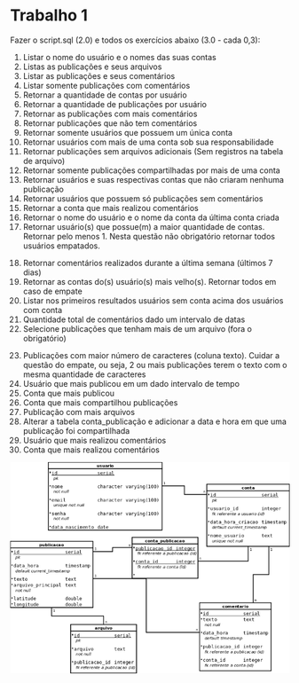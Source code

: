 # Trabalho 1

Fazer o script.sql (2.0) e todos os exercícios abaixo (3.0 - cada 0,3):

1) Listar o nome do usuário e o nomes das suas contas
2) Listas as publicações e seus arquivos
3) Listar as publicações e seus comentários
4) Listar somente publicações com comentários
5) Retornar a quantidade de contas por usuário
6) Retornar a quantidade de publicações por usuário
7) Retornar as publicações com mais comentários
8) Retornar publicações que não tem comentários
9) Retornar somente usuários que possuem um única conta
10) Retornar usuários com mais de uma conta sob sua responsabilidade
11) Retornar publicações sem arquivos adicionais (Sem registros na tabela de arquivo)
12) Retornar somente publicações compartilhadas por mais de uma conta
13) Retornar usuários e suas respectivas contas que não criaram nenhuma publicação
14) Retornar usuários que possuem só publicações sem comentários
15) Retornar a conta que mais realizou comentários
16) Retornar o nome do usuário e o nome da conta da última conta criada
17) Retornar usuário(s) que possue(m) a maior quantidade de contas. Retornar pelo menos 1. Nesta questão não obrigatório retornar todos usuários empatados.
<!--18) Retornar usuário(s) que possue(m) a menor quantidade de contas-->
18) Retornar comentários realizados durante a última semana (últimos 7 dias)
19) Retornar as contas do(s) usuário(s) mais velho(s). Retornar todos em caso de empate
20) Listar nos primeiros resultados usuários sem conta acima dos usuários com conta
21) Quantidade total de comentários dado um intervalo de datas
22)  Selecione publicações que tenham mais de um arquivo (fora o obrigatório)
<!--24)  Publicação com maior texto (maior número de caracteres)-->
23)  Publicações com maior número de caracteres (coluna texto). Cuidar a questão do empate, ou seja, 2 ou mais publicações terem o texto com o mesma quantidade de caracteres
24)  Usuário que mais publicou em um dado intervalo de tempo
25)  Conta que mais publicou
26)  Conta que mais compartilhou publicações
27)  Publicação com mais arquivos
28)  Alterar a tabela conta_publicação e adicionar a data e hora em que uma publicação foi compartilhada
29)  Usuário que mais realizou comentários
30)  Conta que mais realizou comentários
<!-- 33)  Formatar o retorno da data e hora-->


![image caption](lista2.png)
